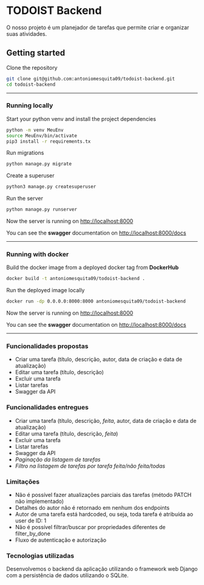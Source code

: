 # TODOIST Backend

O nosso projeto é um planejador de tarefas que permite criar e organizar suas atividades.

## Getting started

Clone the repository

```bash
git clone git@github.com:antoniomesquita09/todoist-backend.git
cd todoist-backend
```

---

### Running locally

Start your python venv and install the project dependencies

```bash
python -m venv MeuEnv
source MeuEnv/bin/activate
pip3 install -r requirements.tx
```

Run migrations

```bash
python manage.py migrate
```
Create a superuser

```bash
python3 manage.py createsuperuser
```

Run the server

```bash
python manage.py runserver
```

Now the server is running on [http://localhost:8000](http://localhost:8000/docs)

You can see the **swagger** documentation on [http://localhost:8000/docs](http://localhost:8000/docs)

---

### Running with docker

Build the docker image from a deployed docker tag from **DockerHub**

```bash
docker build -t antoniomesquita09/todoist-backend .
```

Run the deployed image locally

```bash
docker run -dp 0.0.0.0:8000:8000 antoniomesquita09/todoist-backend
```

Now the server is running on [http://localhost:8000](http://localhost:8000/docs)

You can see the **swagger** documentation on [http://localhost:8000/docs](http://localhost:8000/docs)

---

### Funcionalidades propostas

- Criar uma tarefa (título, descrição, autor, data de criação e data de atualização)
- Editar uma tarefa (título, descrição)
- Excluir uma tarefa
- Listar tarefas
- Swagger da API

### Funcionalidades entregues

- Criar uma tarefa (título, descrição, *feita*, autor, data de criação e data de atualização)
- Editar uma tarefa (título, descrição, *feita*)
- Excluir uma tarefa
- Listar tarefas
- Swagger da API
- *Paginação da listagem de tarefas*
- *Filtro na listagem de tarefas por tarefa feita/não feita/todas*


### Limitações

- Não é possível fazer atualizações parciais das tarefas (método PATCH não implementado)
- Detalhes do autor não é retornado em nenhum dos endpoints
- Autor de uma tarefa está hardcoded, ou seja, toda tarefa é atribuída ao user de ID: 1
- Não é possível filtrar/buscar por propriedades diferentes de filter_by_done
- Fluxo de autenticação e autorização

### Tecnologias utilizadas

Desenvolvemos o backend da aplicação utilizando o framework web Django com a persistência de dados utilizando o SQLite.
